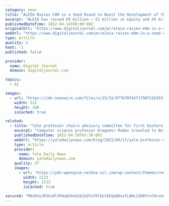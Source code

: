 ```yaml
---
category: news
title: "ALEIA Raises €8M in a Seed Round to Boost the Development of the 1st European Open and Collaborative AI Platform and Hire 60 People in 2022"
excerpt: "ALEIA has raised €8 million – €2 million in equity and €6 million non-dilutive – in a seed round in 2021 led by European technology investors such as Charles Beigbeder, Raphaël Auphan, Ludovic Bodin,"
publishedDateTime: 2022-04-14T08:00:00Z
originalUrl: "https://www.digitaljournal.com/pr/aleia-raises-e8m-in-a-seed-round-to-boost-the-development-of-the-1st-european-open-and-collaborative-ai-platform-and-hire-60-people-in-2022"
webUrl: "https://www.digitaljournal.com/pr/aleia-raises-e8m-in-a-seed-round-to-boost-the-development-of-the-1st-european-open-and-collaborative-ai-platform-and-hire-60-people-in-2022"
type: article
quality: 3
heat: -1
published: false

provider:
  name: Digital Journal
  domain: digitaljournal.com

topics:
  - AI

images:
  - url: "https://cdn.newswire.com/files/x/15/32/9f7b707e5f1798f2163551725e21.jpg"
    width: 512
    height: 288
    isCached: true

related:
  - title: "Yale professor chairs advisory committee for first Eastern European artificial intelligence institute"
    excerpt: "Computer science professor Dragomir Radev traveled to Bulgaria to speak at the launch event for INSAIT, the first artificial intelligence and computer science institute in Eastern Europe"
    publishedDateTime: 2022-04-18T03:39:00Z
    webUrl: "https://yaledailynews.com/blog/2022/04/17/yale-professor-chairs-advisory-committee-for-first-eastern-european-artificial-intelligence-institute/"
    type: article
    provider:
      name: Yale Daily News
      domain: yaledailynews.com
    quality: 37
    images:
      - url: "https://ydn-wpengine.netdna-ssl.com/wp-content/themes/redesign/css/images/email-square.png"
        width: 2133
        height: 2133
        isCached: true

secured: "M9xKVoJR3kv0lVFHaQSkeG10jGdYo76lEelEEqGQHsoTL8Hc23O0fz+CHrvGeloZFWTpFCQjvzLPusYYTExmSWD8WI9ZLkOXgKFdQbiGOD6VH0uzzvK2LC3ABZ+msmYeNA1Sbb/xtpHXB3RYsu4rRnttZUJoF+FC7y0gk/a+Ba9rpbeOtq/485Ihds2Y/k77iriNZGpc49mFNBrlacFHUR9PpXfv7F2jHVJao6QbePgurDCn1/zrW24ZLM8hXWu0fgJBnmat5EESsTYGt+RRUmDbaFmRHH/6JZmcVsjbm+D2x6EahBoNaAlmr/YqXoBiuXQ/WvFB52/5zT5dHxJvjc9o1dalo3dkO5ERRbO7YlU=;jmkGhH72X5VCf8A5QpSEvA=="
---
```


